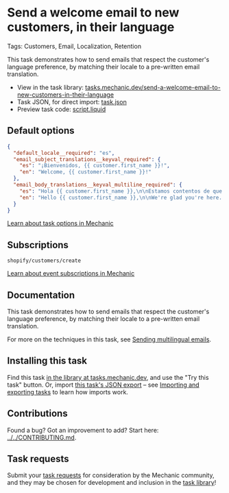 # Send a welcome email to new customers, in their language

Tags: Customers, Email, Localization, Retention

This task demonstrates how to send emails that respect the customer's language preference, by matching their locale to a pre-written email translation.

* View in the task library: [tasks.mechanic.dev/send-a-welcome-email-to-new-customers-in-their-language](https://tasks.mechanic.dev/send-a-welcome-email-to-new-customers-in-their-language)
* Task JSON, for direct import: [task.json](../../tasks/send-a-welcome-email-to-new-customers-in-their-language.json)
* Preview task code: [script.liquid](./script.liquid)

## Default options

```json
{
  "default_locale__required": "es",
  "email_subject_translations__keyval_required": {
    "es": "¡Bienvenidos, {{ customer.first_name }}!",
    "en": "Welcome, {{ customer.first_name }}!"
  },
  "email_body_translations__keyval_multiline_required": {
    "es": "Hola {{ customer.first_name }},\n\nEstamos contentos de que estés aquí. :) ¡Salud!\n\n{{ shop.name }}",
    "en": "Hello {{ customer.first_name }},\n\nWe're glad you're here. :) Cheers!\n\n{{ shop.name }}"
  }
}
```

[Learn about task options in Mechanic](https://learn.mechanic.dev/core/tasks/options)

## Subscriptions

```liquid
shopify/customers/create
```

[Learn about event subscriptions in Mechanic](https://learn.mechanic.dev/core/tasks/subscriptions)

## Documentation

This task demonstrates how to send emails that respect the customer's language preference, by matching their locale to a pre-written email translation.

For more on the techniques in this task, see [Sending multilingual emails](https://docs.usemechanic.com/article/465-sending-multilingual-emails).

## Installing this task

Find this task [in the library at tasks.mechanic.dev](https://tasks.mechanic.dev/send-a-welcome-email-to-new-customers-in-their-language), and use the "Try this task" button. Or, import [this task's JSON export](../../tasks/send-a-welcome-email-to-new-customers-in-their-language.json) – see [Importing and exporting tasks](https://learn.mechanic.dev/core/tasks/import-and-export) to learn how imports work.

## Contributions

Found a bug? Got an improvement to add? Start here: [../../CONTRIBUTING.md](../../CONTRIBUTING.md).

## Task requests

Submit your [task requests](https://mechanic.canny.io/task-requests) for consideration by the Mechanic community, and they may be chosen for development and inclusion in the [task library](https://tasks.mechanic.dev/)!
